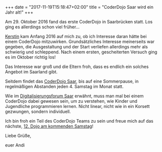 +++
date = "2017-11-19T15:18:47+02:00"
title = "CoderDojo Saar wird ein Jahr alt!"
+++

Am 29. Oktober 2016 fand das erste CoderDojo in Saarbrücken statt. Los ging es allerdings schon viel früher…

[Kerstin](https://twitter.com/kerstinreese) kam Anfang 2016 auf mich zu, ob ich Interesse daran hätte bei einem CoderDojo mitzuwirken. Grundsätzliches Interesse meinerseits war gegeben, die Ausgestaltung und der Start verliefen allerdings mehr als schwierig und schleppend. Nach einem ersten, gescheiterten Versuch ging es im Oktober richtig los!

Das Interesse war groß und die Eltern froh, dass es endlich ein solches Angebot im Saarland gibt.

Seitdem findet das [CoderDojo Saar](http://coderdojo-saar.de/), bis auf eine Sommerpause, in regelmäßigen Abstanden jeden 4. Samstag im Monat statt.

Wie im [Digitalisierungsforum Saar](https://youtu.be/M0Y0tnMLIc0) erwähnt, muss man mal bei einem CoderDojo dabei gewesen sein, um zu verstehen, wie Kinder und Jugendliche programmieren lernen. Nicht linear, nicht wie in ein Korsett gezwungen, sondern individuell.

Ich bin froh ein Teil des CoderDojo Teams zu sein und freue mich auf das nächste, [12. Dojo am kommenden Samstag](http://coderdojo-saar.de/2017/11/04/1-geburtstag-einladung-zum-12-coderdojo-am-25-11-%f0%9f%8e%82/)!

Liebe Grüße,

euer Andi
